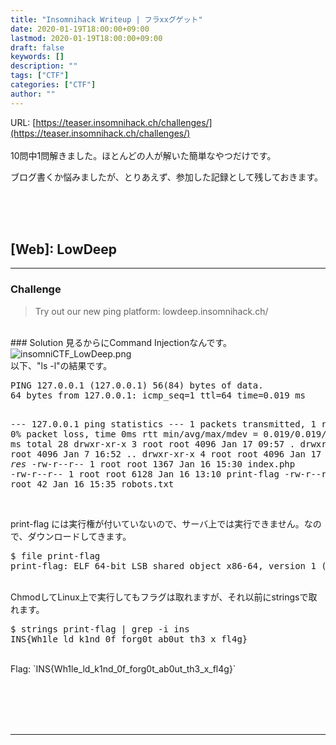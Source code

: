 ```yaml
---
title: "Insomnihack Writeup | フラxxグゲット"
date: 2020-01-19T18:00:00+09:00
lastmod: 2020-01-19T18:00:00+09:00
draft: false
keywords: []
description: ""
tags: ["CTF"]
categories: ["CTF"]
author: ""
---
```

URL: [https://teaser.insomnihack.ch/challenges/](https://teaser.insomnihack.ch/challenges/)
<br /><br />
10問中1問解きました。ほとんどの人が解いた簡単なやつだけです。


ブログ書くか悩みましたが、とりあえず、参加した記録として残しておきます。
<br /><br />



<br /><br />
## [Web]: LowDeep
- - -
### Challenge
> Try out our new ping platform: lowdeep.insomnihack.ch/


<br />
### Solution
見るからにCommand Injectionなんです。

<img src="https://captureamerica.github.io/writeups/img/insomniCTF_LowDeep.png" alt="insomniCTF_LowDeep.png">

<br />
以下、"ls -l"の結果です。
<pre>
PING 127.0.0.1 (127.0.0.1) 56(84) bytes of data.
64 bytes from 127.0.0.1: icmp_seq=1 ttl=64 time=0.019 ms

--- 127.0.0.1 ping statistics ---
1 packets transmitted, 1 received, 0% packet loss, time 0ms
rtt min/avg/max/mdev = 0.019/0.019/0.019/0.000 ms
total 28
drwxr-xr-x 3 root root 4096 Jan 17 09:57 .
drwxr-xr-x 3 root root 4096 Jan 7 16:52 ..
drwxr-xr-x 4 root root 4096 Jan 17 09:57 _res_
-rw-r--r-- 1 root root 1367 Jan 16 15:30 index.php
-rw-r--r-- 1 root root 6128 Jan 16 13:10 print-flag
-rw-r--r-- 1 root root 42 Jan 16 15:35 robots.txt
</pre>

<br />
print-flag には実行権が付いていないので、サーバ上では実行できません。なので、ダウンロードしてきます。

<pre>
$ file print-flag
print-flag: ELF 64-bit LSB shared object x86-64, version 1 (SYSV), dynamically linked, interpreter /lib64/l, for GNU/Linux 3.2.0, BuildID[sha1]=72c589834f878a6a3267944f305c29166a1ace8b, stripped
</pre>

<br />
ChmodしてLinux上で実行してもフラグは取れますが、それ以前にstringsで取れます。

<pre>
$ strings print-flag | grep -i ins
INS{Wh1le_ld_k1nd_0f_forg0t_ab0ut_th3_x_fl4g}
</pre>


<br />
Flag: `INS{Wh1le_ld_k1nd_0f_forg0t_ab0ut_th3_x_fl4g}`


<br /><br />
<br /><br />
- - -
<br /><br />
<br /><br />

